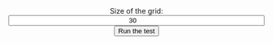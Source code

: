 <style>
	input,
	button,
	main,
	p,
	label {
		display: block;
		margin: 0 auto;
		text-align: center;
	}

	input {
		width: 100%;
	}

	#time {
		margin-bottom: 20px;
	}
</style>

<div id="container">
	<label for="grid-size">Size of the grid:</label>
	<input type="number" id="grid-size" placeholder="30" value="30" />
	<button id="run-test">Run the test</button>
</div>

<div id="time-container"></div>

<script>
	document.getElementById('run-test').addEventListener('click', () => {
		document.querySelector('main')?.remove();
		document.getElementById('container').appendChild(document.createElement('main'));

		const gridSize = document.getElementById('grid-size').value;

		const coords = new Array(gridSize ** 3);

		for (let i = 0; i < gridSize; i++) {
			for (let j = 0; j < gridSize; j++) {
				for (let k = 0; k < gridSize; k++) {
					coords[2 * i * gridSize ** 2 + 2 * j * gridSize + 2 * k] = [[i, j, k]];
					coords[2 * i * gridSize ** 2 + 2 * j * gridSize + 2 * k + 1] = [[i + 0.5, j + 0.5, k + 0.5]];
				}
			}
		}

		const startTime = performance.now();

		drawGraphics3d(
			document.querySelector('main'),
			{
				elements: [
					{
						type: 'cuboid',
						color: [1, 1, 1],
						coords,
						edgeForm: { showEdges: false }
					}
				],
				lighting: [
					{
						type: 'spot',
						angle: 1,
						color: [1, 0, 0],
						coords: [null, [1, 1, 1]],
						target: [null, [0.5, 0.5, 0.5]]
					},
					{
						type: 'spot',
						angle: 1,
						color: [0, 1, 0],
						coords: [null, [0, 0, 0]],
						target: [null, [0.5, 0.5, 0.5]]
					},
					{
						type: 'spot',
						angle: 1,
						color: [0, 0, 1],
						coords: [null, [0, 1, 1]],
						target: [null, [0.5, 0.5, 0.5]]
					}
				],
				viewpoint: [2, 2, 2]
			},
			200
		);

		const duration = performance.now() - startTime;

		let timeElement = document.getElementById('time');

		if (!timeElement) {
			timeElement = document.createElement('p');
			timeElement.id = 'time';
			document.getElementById('time-container').appendChild(timeElement);
		}

		timeElement.innerText = `Time taken to draw ${gridSize ** 3} cuboids: ${duration / 1000} seconds`;
	});
</script>
